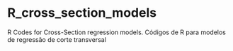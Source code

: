 # R_cross_section_models
R Codes for Cross-Section regression models. Códigos de R para modelos de regressão de corte transversal

